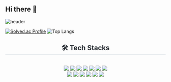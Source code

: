 ## Hi there 👋
![header](https://capsule-render.vercel.app/api?type=Venom&color=auto&height=200&animation=fadeIn&section=header&text=Kim%20Seung%20Yong&fontSize=90)

[![Solved.ac Profile](http://mazassumnida.wtf/api/v2/generate_badge?boj=gkstjeo17)](https://solved.ac/gkstjeo17/) ![Top Langs](https://github-readme-stats.vercel.app/api/top-langs/?username=kimsy98&langs_count=3)

<!--![Readme Card](https://github-readme-stats.vercel.app/api/pin/?username=kimsy98&repo=enjoytrip_develop)
![Readme Card](https://github-readme-stats.vercel.app/api/pin/?username=kimsy98&repo=R3Auction)

![Readme Card](https://github-readme-stats.vercel.app/api/pin/?username=kimsy98&repo=SAPIER)
![Readme Card](https://github-readme-stats.vercel.app/api/pin/?username=kimsy98&repo=newsum)

![Readme Card](https://github-readme-stats.vercel.app/api/pin/?username=kimsy98&repo=moving248)
-->

<div align= "center">
    <h2 style="border-bottom: 1px solid #d8dee4; color: #282d33;"> 🛠️ Tech Stacks </h2> <br> 
    <div style="margin: 0 auto; text-align: center;" align= "center"> 
          <img src="https://img.shields.io/badge/Java-007396?style=for-the-badge&logo=Java&logoColor=white">
          <img src="https://img.shields.io/badge/springboot-6DB33F?style=for-the-badge&logo=springboot&logoColor=white">
          <img src="https://img.shields.io/badge/springsecurity-6DB33F?style=for-the-badge&logo=springsecurity&logoColor=white">
          <img src="https://img.shields.io/badge/MySQL-4479A1?style=for-the-badge&logo=MySQL&logoColor=white">
          <img src="https://img.shields.io/badge/redis-FF4438?style=for-the-badge&logo=redis&logoColor=white">
          <img src="https://img.shields.io/badge/MongoDB-47A248?style=for-the-badge&logo=MongoDB&logoColor=white">
          <img src="https://img.shields.io/badge/Firebase-FFCA28?style=for-the-badge&logo=Firebase&logoColor=white">
          <br/>
          <img src="https://img.shields.io/badge/Docker-2496ED?style=for-the-badge&logo=Docker&logoColor=white">
          <img src="https://img.shields.io/badge/Jenkins-D24939?style=for-the-badge&logo=Jenkins&logoColor=white">
          <img src="https://img.shields.io/badge/nginx-009639?style=for-the-badge&logo=nginx&logoColor=white">
          <img src="https://img.shields.io/badge/amazonec2-FF9900?style=for-the-badge&logo=amazonec2&logoColor=white">
          <img src="https://img.shields.io/badge/amazons3-569A31?style=for-the-badge&logo=amazons3&logoColor=white">
          <img src="https://img.shields.io/badge/Vue.js-4FC08D?style=for-the-badge&logo=Vue.js&logoColor=white">
          <!--<br/><img src="https://img.shields.io/badge/Elasticsearch-005571?style=for-the-badge&logo=Elasticsearch&logoColor=white">-->
          <!--<br/><img src="https://img.shields.io/badge/apachekafka-231F20?style=for-the-badge&logo=apachekafka&logoColor=white">-->
      



<!--
**kimsy98/kimsy98** is a ✨ _special_ ✨ repository because its `README.md` (this file) appears on your GitHub profile.

Here are some ideas to get you started:

- 🔭 I’m currently working on ...
- 🌱 I’m currently learning ...
- 👯 I’m looking to collaborate on ...
- 🤔 I’m looking for help with ...
- 💬 Ask me about ...
- 📫 How to reach me: ...
- 😄 Pronouns: ...
- ⚡ Fun fact: ...
-->
